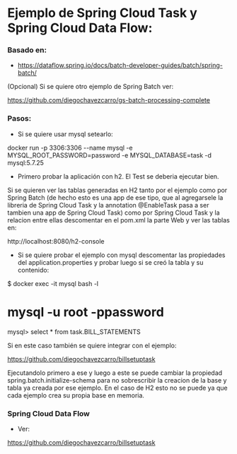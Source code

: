 # Ejemplo de Spring Cloud Task y Spring Cloud Data Flow:

### Basado en:

* https://dataflow.spring.io/docs/batch-developer-guides/batch/spring-batch/

(Opcional) Si se quiere otro ejemplo de Spring Batch ver:

https://github.com/diegochavezcarro/gs-batch-processing-complete

### Pasos:

* Si se quiere usar mysql setearlo:

docker run -p 3306:3306 --name mysql -e MYSQL_ROOT_PASSWORD=password -e MYSQL_DATABASE=task -d mysql:5.7.25

* Primero probar la aplicación con h2. El Test se deberia ejecutar bien.

Si se quieren ver las tablas generadas en H2 tanto por el ejemplo como por Spring Batch 
(de hecho esto es una app de ese tipo, que al agregarsele la libreria de 
Spring Cloud Task y la annotation @EnableTask pasa a ser tambien
una app de Spring Cloud Task) como por Spring Cloud Task y la 
relacion entre ellas descomentar en el pom.xml la parte Web y ver las tablas en:

http://localhost:8080/h2-console

* Si se quiere probar el ejemplo con mysql descomentar las propiedades del
application.properties y probar luego si se creó la tabla y su contenido: 

$ docker exec -it mysql bash -l

# mysql -u root -ppassword

mysql> select * from task.BILL_STATEMENTS

Si en este caso también se quiere integrar con el ejemplo:

https://github.com/diegochavezcarro/billsetuptask

Ejecutandolo primero a ese y luego a este se puede cambiar la propiedad 
spring.batch.initialize-schema 
para no sobrescribir la creacion de la base y tabla ya creada por ese ejemplo.
En el caso de H2 esto no se puede ya que cada ejemplo crea su propia base en memoria.

### Spring Cloud Data Flow

* Ver:

https://github.com/diegochavezcarro/billsetuptask
